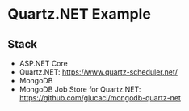 # Quartz.NET Example

## Stack
- ASP.NET Core
- Quartz.NET: https://www.quartz-scheduler.net/
- MongoDB
- MongoDB Job Store for Quartz.NET: https://github.com/glucaci/mongodb-quartz-net